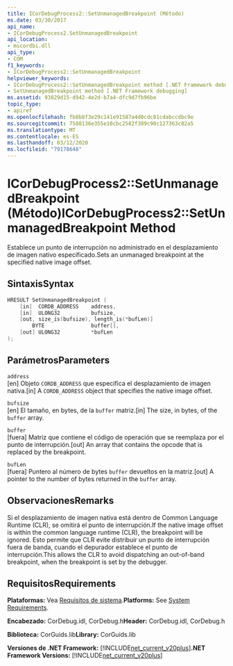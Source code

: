 ```yaml
---
title: ICorDebugProcess2::SetUnmanagedBreakpoint (Método)
ms.date: 03/30/2017
api_name:
- ICorDebugProcess2.SetUnmanagedBreakpoint
api_location:
- mscordbi.dll
api_type:
- COM
f1_keywords:
- ICorDebugProcess2::SetUnmanagedBreakpoint
helpviewer_keywords:
- ICorDebugProcess2::SetUnmanagedBreakpoint method [.NET Framework debugging]
- SetUnmanagedBreakpoint method [.NET Framework debugging]
ms.assetid: 93829d15-d942-4e2d-b7a4-dfc9d7fb96be
topic_type:
- apiref
ms.openlocfilehash: fb8b8f3e29c141e91587a4d0cdc81cdabccdbc9e
ms.sourcegitcommit: 7588136e355e10cbc2582f389c90c127363c02a5
ms.translationtype: MT
ms.contentlocale: es-ES
ms.lasthandoff: 03/12/2020
ms.locfileid: "79178648"
---
```

# <a name="icordebugprocess2setunmanagedbreakpoint-method"></a><span data-ttu-id="1a1a1-102">ICorDebugProcess2::SetUnmanagedBreakpoint (Método)</span><span class="sxs-lookup"><span data-stu-id="1a1a1-102">ICorDebugProcess2::SetUnmanagedBreakpoint Method</span></span>
<span data-ttu-id="1a1a1-103">Establece un punto de interrupción no administrado en el desplazamiento de imagen nativo especificado.</span><span class="sxs-lookup"><span data-stu-id="1a1a1-103">Sets an unmanaged breakpoint at the specified native image offset.</span></span>  
  
## <a name="syntax"></a><span data-ttu-id="1a1a1-104">Sintaxis</span><span class="sxs-lookup"><span data-stu-id="1a1a1-104">Syntax</span></span>  
  
```cpp  
HRESULT SetUnmanagedBreakpoint (  
    [in]  CORDB_ADDRESS    address,  
    [in]  ULONG32          bufsize,  
    [out, size_is(bufsize), length_is(*bufLen)]
        BYTE               buffer[],  
    [out] ULONG32          *bufLen  
);  
```  
  
## <a name="parameters"></a><span data-ttu-id="1a1a1-105">Parámetros</span><span class="sxs-lookup"><span data-stu-id="1a1a1-105">Parameters</span></span>  
 `address`  
 <span data-ttu-id="1a1a1-106">[en] Objeto `CORDB_ADDRESS` que especifica el desplazamiento de imagen nativa.</span><span class="sxs-lookup"><span data-stu-id="1a1a1-106">[in] A `CORDB_ADDRESS` object that specifies the native image offset.</span></span>  
  
 `bufsize`  
 <span data-ttu-id="1a1a1-107">[en] El tamaño, en bytes, de la `buffer` matriz.</span><span class="sxs-lookup"><span data-stu-id="1a1a1-107">[in] The size, in bytes, of the `buffer` array.</span></span>  
  
 `buffer`  
 <span data-ttu-id="1a1a1-108">[fuera] Matriz que contiene el código de operación que se reemplaza por el punto de interrupción.</span><span class="sxs-lookup"><span data-stu-id="1a1a1-108">[out] An array that contains the opcode that is replaced by the breakpoint.</span></span>  
  
 `bufLen`  
 <span data-ttu-id="1a1a1-109">[fuera] Puntero al número de bytes `buffer` devueltos en la matriz.</span><span class="sxs-lookup"><span data-stu-id="1a1a1-109">[out] A pointer to the number of bytes returned in the `buffer` array.</span></span>  
  
## <a name="remarks"></a><span data-ttu-id="1a1a1-110">Observaciones</span><span class="sxs-lookup"><span data-stu-id="1a1a1-110">Remarks</span></span>  
 <span data-ttu-id="1a1a1-111">Si el desplazamiento de imagen nativa está dentro de Common Language Runtime (CLR), se omitirá el punto de interrupción.</span><span class="sxs-lookup"><span data-stu-id="1a1a1-111">If the native image offset is within the common language runtime (CLR), the breakpoint will be ignored.</span></span> <span data-ttu-id="1a1a1-112">Esto permite que CLR evite distribuir un punto de interrupción fuera de banda, cuando el depurador establece el punto de interrupción.</span><span class="sxs-lookup"><span data-stu-id="1a1a1-112">This allows the CLR to avoid dispatching an out-of-band breakpoint, when the breakpoint is set by the debugger.</span></span>  
  
## <a name="requirements"></a><span data-ttu-id="1a1a1-113">Requisitos</span><span class="sxs-lookup"><span data-stu-id="1a1a1-113">Requirements</span></span>  
 <span data-ttu-id="1a1a1-114">**Plataformas:** Vea [Requisitos de sistema](../../../../docs/framework/get-started/system-requirements.md).</span><span class="sxs-lookup"><span data-stu-id="1a1a1-114">**Platforms:** See [System Requirements](../../../../docs/framework/get-started/system-requirements.md).</span></span>  
  
 <span data-ttu-id="1a1a1-115">**Encabezado:** CorDebug.idl, CorDebug.h</span><span class="sxs-lookup"><span data-stu-id="1a1a1-115">**Header:** CorDebug.idl, CorDebug.h</span></span>  
  
 <span data-ttu-id="1a1a1-116">**Biblioteca:** CorGuids.lib</span><span class="sxs-lookup"><span data-stu-id="1a1a1-116">**Library:** CorGuids.lib</span></span>  
  
 <span data-ttu-id="1a1a1-117">**Versiones de .NET Framework:** [!INCLUDE[net_current_v20plus](../../../../includes/net-current-v20plus-md.md)]</span><span class="sxs-lookup"><span data-stu-id="1a1a1-117">**.NET Framework Versions:** [!INCLUDE[net_current_v20plus](../../../../includes/net-current-v20plus-md.md)]</span></span>
